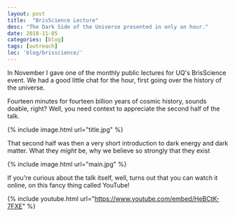 ```yaml
---
layout: post
title:  "BrisScience Lecture"
desc: "The Dark Side of the Universe presented in only an hour."
date: 2018-11-05
categories: [blog]
tags: [outreach]
loc: 'blog/brisscience/'
---
```


In November I gave one of the monthly public lectures for UQ's 
BrisScience event. We had a good little chat for the hour, first
going over the history of the universe.

Fourteen minutes for fourteen billion years of cosmic history, sounds
doable, right? Well, you need context to appreciate the second half of 
the talk. 

{% include image.html url="title.jpg"  %}


That second half was then a very short introduction to dark
energy and dark matter. What they *might* be, why we believe so 
strongly that they exist

{% include image.html url="main.jpg"  %}

If you're curious about the talk itself, well, turns out 
that you can watch it online, on this fancy thing called YouTube!

{% include youtube.html url="https://www.youtube.com/embed/HeBCtK-7FXE"  %}